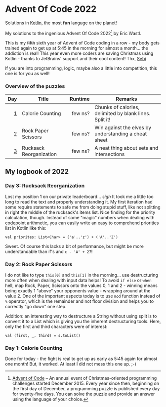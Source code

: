 # Advent Of Code 2022
Solutions in [Kotlin][kotlin], the most **fun** languge on the planet!

My solutions to the ingenious Advent Of Code 2022[^aoc] by Eric Wastl.

This is my ~~fifth~~ sixth year of Advent of Code coding in a row - my body gets trained again to get up at 5:45 in the morning for almost a month... the addiction is real! This year even more coders are saving Christmas using Kotlin - thanks to JetBrains' support and their cool content! Thx, [Sebi][sebi]

If you are into programming, logic, maybe also a little into competition, this one is for you as well!

### Overview of the puzzles
| Day | Title                   | Runtime | Remarks                                                 |
|----:|-------------------------|--------:|---------------------------------------------------------|
| [1] | Calorie Counting        | few ns? | Chunks of calories, delimited by blank lines. Split it! |
| [2] | Rock Paper Scissors     | few ns? | Win against the elves by understanding a cheat sheet    |
| [3] | Rucksack Reorganization | few ns? | A neat thing about sets and intersections               |

## My logbook of 2022

### Day 3: Rucksack Reorganization
Lost my position 1 on our private leaderboard... *sigh*
It took me a little too long to read the text and properly understanding it. My first iteration had some require statements to safe me from doing stupid stuff, like not splitting in right the middle of the rucksack's items list. Nice finding for the priority calculation, though. Instead of some "magic" numbers when dealing with codepoint arithmetic, you can easily write an easy to comprehend priorities list in Kotlin like this:

    val priorites: List<Char> = ('a'..'z') + ('A'..'Z')

Sweet. Of course this lacks a bit of performance, but might be more understandable than if's and `c - 'A' + 27`!

### Day 2: Rock Paper Scissors
I do not like to type `this[0]` and `this[1]` in the morning... use destructuring more often when dealing with input data helps! To avoid `if else` or `when` hell, map Rock, Paper, Scissors onto the values 0, 1 and 2 - winning means being exactly 1 "above" your opponents value - wrapping around at the value 2. One of the important aspects today is to use `mod` function instead of `%` operator, which is the remainder and not floor division and helps you to correctly "go down" one step.

Addition: an interesting way to destructure a String without using split is to convert it to a List which is giving you the inherent destructuring tools. Here, only the first and third characters were of interest:

    val (first, _, third) = s.toList()

### Day 1: Calorie Counting
Done for today - the fight is real to get up as early as 5:45 again for almost one month! But, it worked. At least I did not mess this one up. ;-)

[^aoc]:
    [Advent of Code][aoc] – An annual event of Christmas-oriented programming challenges started December 2015. 
    Every year since then, beginning on the first day of December, a programming puzzle is published every day for twenty-five days.
    You can solve the puzzle and provide an answer using the language of your choice.

[aoc]: https://adventofcode.com
[kotlin]: https://www.kotlinlang.org/
[sebi]: https://github.com/SebastianAigner
[1]: src/main/kotlin/Day01.kt
[2]: src/main/kotlin/Day02.kt
[3]: src/main/kotlin/Day03.kt